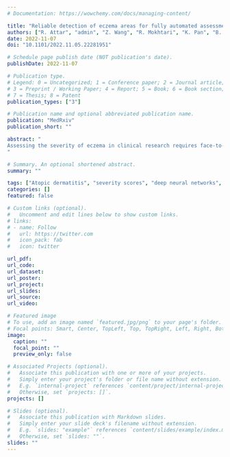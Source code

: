 ```yaml
---
# Documentation: https://wowchemy.com/docs/managing-content/

title: "Reliable detection of eczema areas for fully automated assessment of eczema severity from digital camera images"
authors: ["R. Attar", "admin", "Z. Wang", "R. Mokhtari", "K. Pan", "B. Olabi", "E. Earp", "L. Steele", "H. C. Williams", "R. J. Tanaka"]
date: 2022-11-07
doi: "10.1101/2022.11.05.22281951"

# Schedule page publish date (NOT publication's date).
publishDate: 2022-11-07

# Publication type.
# Legend: 0 = Uncategorized; 1 = Conference paper; 2 = Journal article;
# 3 = Preprint / Working Paper; 4 = Report; 5 = Book; 6 = Book section;
# 7 = Thesis; 8 = Patent
publication_types: ["3"]

# Publication name and optional abbreviated publication name.
publication: "MedRxiv"
publication_short: ""

abstract: "
Assessing the severity of eczema in clinical research requires face-to-face skin examination by trained staff. Such approaches are resource-intensive for participants and staff, challenging during pandemics, and prone to inter- and intra-observer variation. Computer vision algorithms have been proposed to automate the assessment of eczema severity using digital camera images. However, they often require human intervention to detect eczema lesions and cannot automatically assess eczema severity from real-world images in an end-to-end pipeline. We developed a new model to detect eczema lesions from images using data augmentation and pixel-level segmentation of eczema lesions on 1345 images provided by dermatologists. We evaluated the quality of the obtained segmentation compared to that of the clinicians, the robustness to varying imaging conditions encountered in real-life images, such as lighting, focus, and blur and the performance of downstream severity prediction when using the detected eczema lesions. The quality and robustness of eczema lesion detection increased by approximately 25% and 40%, respectively, compared to our previous eczema detection model. The performance of the downstream severity prediction remained unchanged.
"

# Summary. An optional shortened abstract.
summary: ""

tags: ["Atopic dermatitis", "severity scores", "deep neural networks", "fully automated image analysis", "automated remote assessment", "robustness"]
categories: []
featured: false

# Custom links (optional).
#   Uncomment and edit lines below to show custom links.
# links:
# - name: Follow
#   url: https://twitter.com
#   icon_pack: fab
#   icon: twitter

url_pdf:
url_code:
url_dataset:
url_poster:
url_project:
url_slides:
url_source:
url_video:

# Featured image
# To use, add an image named `featured.jpg/png` to your page's folder. 
# Focal points: Smart, Center, TopLeft, Top, TopRight, Left, Right, BottomLeft, Bottom, BottomRight.
image:
  caption: ""
  focal_point: ""
  preview_only: false

# Associated Projects (optional).
#   Associate this publication with one or more of your projects.
#   Simply enter your project's folder or file name without extension.
#   E.g. `internal-project` references `content/project/internal-project/index.md`.
#   Otherwise, set `projects: []`.
projects: []

# Slides (optional).
#   Associate this publication with Markdown slides.
#   Simply enter your slide deck's filename without extension.
#   E.g. `slides: "example"` references `content/slides/example/index.md`.
#   Otherwise, set `slides: ""`.
slides: ""
---
```

